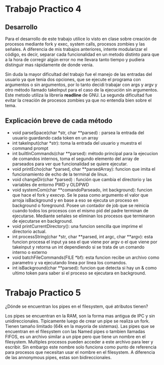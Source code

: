 # Trabajo Practico 4

## Desarrollo
Para el desarrollo de este trabajo utilice lo visto en clase sobre creación de procesos mediante fork y exec, system calls, procesos zombies y las señales.
A diferencia de mis trabajos anteriores, intente modularizar el código, es decir, separar cada funcionalidad en un metodo distinto para que a la hora de corregir algún error no me llevara tanto tiempo y pudiera distinguir mas rápidamente de donde venia.

Sin duda la mayor dificultad del trabajo fue el manejo de las entradas del usuario ya que tenia dos opciones, que se ejecute el programa con argumentos o sin argumentos, por lo tanto decidi trabajar con args y argv y otro método llamado takeInput para el caso de la ejecución sin argumentos. Este metodo utiliza la libreria __readline__ de GNU.
La segunda dificultad fue evitar la creación de procesos zombies ya que no entendía bien sobre el tema.

## Explicación breve de cada método

- void parseSpace(char *str, char **parsed) : parsea la entrada del usuario guardando cada token en un array
- int takeInput(char *str): toma la entrada del usuario y muestra el command prompt
- int builtInCommands(char **parsed): método principal para la ejecucion de comandos internos, toma el segundo elemento del array de parseados para ver que funcionalidad se quiere ejecutar.
- void printEcho(char *parsed, char **parsedArray): funcion que imita el funcionamiento de echo de la terminal de linux.
- void changeDir(char *parsed) : función que cambia el directorio y las variables de entorno PWD y OLDPWD
- void systemCom(char **comandoParseado, int background): funcion que hace el fork y execvp. Se le pasa como argumento el valor que arroja isBackground y en base a eso se ejecuta un proceso en background o foreground. Posee un contador de job que se reinicia cuando todos los procesos con el mismo pid del padre terminan de ejecutarse. Mediante señales se eliminan los procesos que terminaron de ejecutarse en background.
- void printCurrentDirectory(): una funcion sencilla que imprime el directorio actual.
- int processString(char *str, char **parsed, int argc, char **argv): esta funcion procesa el input ya sea el que viene por argv o el que viene por takeinput y retorna un int dependiendo si se  trata de un comando interno o externo
- void batchFileCommands(FILE *bf): esta funcion recibe un archivo como parametro y va ejecutando linea por linea los comandos.
- int isBackground(char **parsed): funcion que detecta si hay un & como ultimo token para saber si el proceso se ejecutara en background.

# Trabajo Practico 5

¿Dónde se encuentran los pipes en el filesystem, qué atributos tienen?

Los pipes se encuentran en la RAM, son la forma mas antigua de IPC y sin unidireccionales. Tipicamente luego de crear un pipe se realiza un fork. Tienen tamaño limitado (64k en la mayoria de sistemas).
Las pipes que se encuentran en el filesystem con las Named pipes o tambien llamadas FIFOS, es un archivo similar a un pipe pero que tiene un nombre en el filesystem. Multiples procesos pueden acceder a este archivo para leer y escribir. Sin embargo este nombre solo funciona como punto de referencia para procesos que necesitan usar el nombre en el filesystem. A diferencia de las annonymous pipes, estas son bidireccionales.